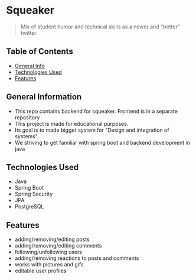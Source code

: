 # Squeaker
> Mix of student humor and technical skills as a newer and "better" twitter.


## Table of Contents
* [General Info](#general-information)
* [Technologies Used](#technologies-used)
* [Features](#features)


## General Information
- This repo contains backend for squeaker. Frontend is in a separate repository
- This project is made for educational purposes.
- Its goal is to made bigger system for "Design and integration of systems".
- We striving to get familiar with spring boot and backend development in java


## Technologies Used
- Java
- Spring Boot
- Spring Security
- JPA
- PostgreSQL


## Features
- adding/removing/editing posts
- adding/removing/editing comments
- following/unfollowing users
- adding/removing reactions to posts and comments
- works with pictures and gifs
- editable user profiles


